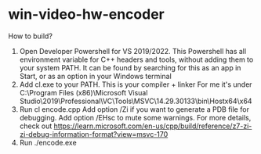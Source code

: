 # win-video-hw-encoder
How to build?
1. Open Developer Powershell for VS 2019/2022.
    This Powershell has all environment variable for C++ headers and tools, without adding them to your system PATH.
    It can be found by searching for this as an app in Start, or as an option in your Windows terminal
2. Add cl.exe to your PATH.
    This is your compiler + linker
    For me it's under C:\Program Files (x86)\Microsoft Visual Studio\2019\Professional\VC\Tools\MSVC\14.29.30133\bin\Hostx64\x64
3. Run cl encode.cpp
    Add option /Zi if you want to generate a PDB file for debugging.
    Add option /EHsc to mute some warnings.
    For more details, check out https://learn.microsoft.com/en-us/cpp/build/reference/z7-zi-zi-debug-information-format?view=msvc-170
4. Run ./encode.exe
